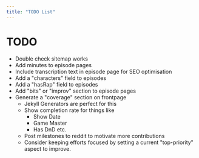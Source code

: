```yaml
---
title: "TODO List"
---
```


# TODO
 * Double check sitemap works
 * Add minutes to episode pages
 * Include transcription text in episode page for SEO optimisation
 * Add a "characters" field to episodes
 * Add a "hasRap" field to episodes
 * Add "bits" or "improv" section to episode pages
 * Generate a "coverage" section on frontpage
   * Jekyll Generators are perfect for this
   * Show completion rate for things like
     * Show Date
     * Game Master
     * Has DnD etc.
   * Post milestones to reddit to motivate more contributions
   * Consider keeping efforts focused by setting a current "top-priority" aspect to improve.